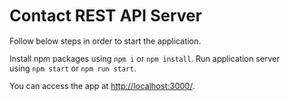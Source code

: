 # Contact REST API Server

Follow below steps in order to start the application.

Install npm packages using `npm i` or `npm install`.
Run application server using `npm start` or `npm run start`.

You can access the app at [http://localhost:3000/](http://localhost:3000/).
